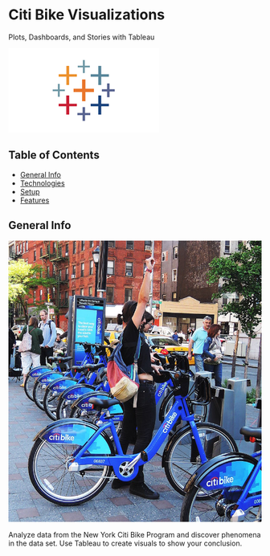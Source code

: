 # Citi Bike Visualizations
Plots, Dashboards, and Stories with Tableau

![](Images/tableau.png)

## Table of Contents
* [General Info](#general_info)
* [Technologies](#technologies)
* [Setup](#Setup)
* [Features](Features)

## General Info

![](Images/citi-bike-station-bikes.jpeg)

Analyze data from the New York Citi Bike Program and discover phenomena in the data set. Use Tableau to create visuals to show your conclusion.


